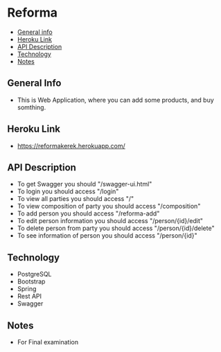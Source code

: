 # Reforma

* [General info](#general-info)
* [Heroku Link](#heroku-link)
* [API Description](#API-Description)
* [Technology](#Technology)
* [Notes](#notes)

## General Info

* This is Web Application, where you can add some products, and buy somthing.

## Heroku Link

* https://reformakerek.herokuapp.com/

## API Description

* To get Swagger you should "/swagger-ui.html"
* To login you should access "/login"
* To view all parties you should access "/"
* To view composition of party you should access "/composition"
* To add person you should access "/reforma-add"
* To edit person information you should access "/person/{id}/edit"
* To delete  person from party you should access "/person/{id}/delete"
* To see information of person you should access "/person/{id}"

## Technology
* PostgreSQL
* Bootstrap
* Spring
* Rest API
* Swagger

## Notes

* For Final examination
